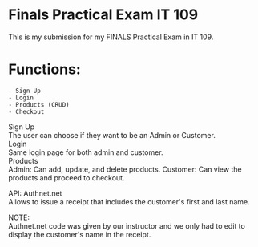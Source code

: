 # Finals Practical Exam IT 109
 This is my submission for my FINALS Practical Exam in IT 109.

# Functions:
    - Sign Up 
    - Login
    - Products (CRUD) 
    - Checkout

Sign Up <br>
    The user can choose if they want to be an Admin or Customer. <br>
Login <br>
    Same login page for both admin and customer.<br>
Products <br>
    Admin: Can add, update, and delete products.
    Customer: Can view the products and proceed to checkout.<br>

API: Authnet.net <br>
    Allows to issue a receipt that includes the customer's first and last name.

NOTE: <br>
Authnet.net code was given by our instructor and we only had to edit to display the customer's name in the receipt.